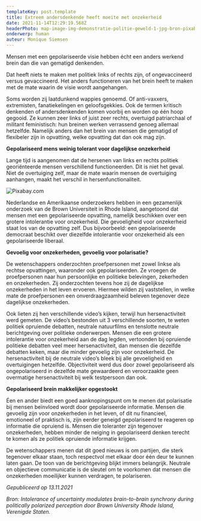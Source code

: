 ```yaml
---
templateKey: post.template
title: Extreem andersdenkende heeft moeite met onzekerheid
date: 2021-11-14T12:29:19.568Z
headerPhoto: map-image-img-demonstratie-politie-geweld-1-jpg-bron-pixabay-com-onderschrift-een-gepolariseerd-brein-is-intolerant-voor-onzekerheid-en-laat-zich-snel-opjutten
onderwerp: human
auteur: Monique Siemsen
---
```

Mensen met een gepolariseerde visie hebben écht een anders werkend brein dan die van gematigd denkenden. 

Dat heeft niets te maken met politiek links of rechts zijn, of ongevaccineerd versus gevaccineerd. Het anders functioneren van het brein heeft te maken met de mate waarin de visie wordt aangehangen.

Soms worden zij laatdunkend wappies genoemd. Of anti-vaxxers, extremisten, fanatiekelingen en geloofsgekkies. Ook de termen kritisch denkenden of andersdenkenden komen voorbij en worden op één hoop gegooid. Ze kunnen zeer links of juist zeer rechts, overtuigd patriarchaal of militant feministisch: hun breinen werken verrassend genoeg allemaal hetzelfde. Namelijk anders dan het brein van mensen die gematigd of flexibeler zijn in opvatting, welke opvatting dat dan ook mag zijn. 

**Gepolariseerd mens weinig tolerant voor dagelijkse onzekerheid** 

Lange tijd is aangenomen dat de hersenen van links en rechts politiek georiënteerde mensen verschillend functioneerden. Dit is niet het geval. Niet de overtuiging zelf, maar de mate waarin mensen de overtuiging aanhangen, maakt het verschil in hersenfunctionaliteit.

![Pixabay.com](/img/duimen-omhoog-omlaag-1-.jpg "Een gepolariseerd brein is bang voor onzekerheid en laat zich makkelijk opjutten.")



Nederlandse en Amerikaanse onderzoekers hebben in een gezamenlijk onderzoek van de Brown Universiteit in Rhode Island, aangetoond dat mensen met een gepolariseerde opvatting, namelijk beschikken over een grotere intolerantie voor onzekerheid. Die gevoeligheid voor onzekerheid staat los van de opvatting zelf. Dus bijvoorbeeld: een gepolariseerde democraat beschikt over diezelfde intolerantie voor onzekerheid als een gepolariseerde liberaal. 

**Gevoelig voor onzekerheden, gevoelig voor polarisatie?**

De wetenschappers onderzochten proefpersonen met zowel linkse als rechtse opvattingen, waaronder ook gepolariseerden. Ze vroegen de proefpersonen naar hun persoonlijke en politieke belevingen, zekerheden en onzekerheden. Zij onderzochten tevens hoe zij de dagelijkse onzekerheden in het leven ervoeren. Hiermee wilden zij vaststellen, in welke mate de proefpersonen een onverdraagzaamheid beleven tegenover deze dagelijkse onzekerheden.

Ook lieten zij hen verschillende video’s kijken, terwijl hun hersenactiviteit werd gemeten. De video’s bestonden uit 3 verschillende soorten, te weten politiek opruiende debatten, neutrale natuurfilms en tenslotte neutrale berichtgeving over politieke onderwerpen. Mensen die een grotere intolerantie voor onzekerheid aan de dag legden, vertoonden bij opruiende politieke debatten veel meer hersenactiviteit, dan mensen die dezelfde debatten keken, maar die minder gevoelig zijn voor onzekerheid. De hersenactiviteit bij de neutrale video’s bleek bij alle gevoeligheid en overtuigingen hetzelfde. Objectiviteit werd dus door zowel gepolariseerd als ongepolariseerd in dezelfde mate gewaardeerd en veroorzaakte geen overmatige hersenactiviteit bij welk testpersoon dan ook.

**Gepolariseerd brein makkelijker opgestookt**

Éen en ander biedt een goed aanknopingspunt om te menen dat polarisatie bij mensen beïnvloed wordt door gepolariseerde informatie. Mensen die gevoelig zijn voor onzekerheden in het leven, of dit nu financieel, emotioneel of praktisch is, zijn eerder geneigd gepolariseerd te reageren op informatie die opruiend is. Mensen die toleranter zijn tegenover onzekerheden, hebben minder de neiging in gepolariseerd denken terecht te komen als ze politiek opruiende informatie krijgen.

De wetenschappers menen dat dit goed nieuws is om partijen, die sterk tegenover elkaar staan, toch respectvol met elkaar door één deur te kunnen laten gaan. De toon van de berichtgeving blijkt immers belangrijk. Neutrale en objectieve communicatie is de sleutel om te voorkomen dat mensen die onzekerheden moeilijker kunnen verdragen, te polariseren.

*Gepubliceerd op 13.11.2021*

*Bron: Intolerance of uncertainty modulates brain-to-brain synchrony during politically polarized perception door Brown University Rhode Island, Verenigde Staten.*